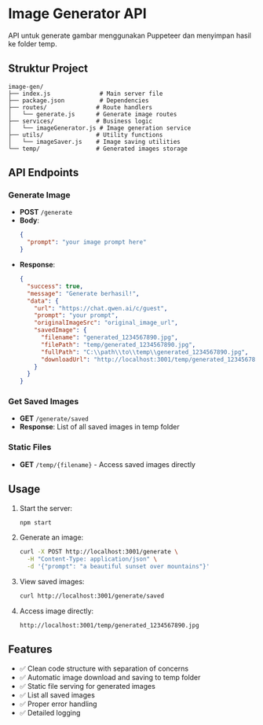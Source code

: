 # Image Generator API

API untuk generate gambar menggunakan Puppeteer dan menyimpan hasil ke folder temp.

## Struktur Project

```
image-gen/
├── index.js              # Main server file
├── package.json          # Dependencies
├── routes/              # Route handlers
│   └── generate.js      # Generate image routes
├── services/            # Business logic
│   └── imageGenerator.js # Image generation service
├── utils/               # Utility functions
│   └── imageSaver.js    # Image saving utilities
└── temp/                # Generated images storage
```

## API Endpoints

### Generate Image
- **POST** `/generate`
- **Body**: 
  ```json
  {
    "prompt": "your image prompt here"
  }
  ```
- **Response**: 
  ```json
  {
    "success": true,
    "message": "Generate berhasil!",
    "data": {
      "url": "https://chat.qwen.ai/c/guest",
      "prompt": "your prompt",
      "originalImageSrc": "original_image_url",
      "savedImage": {
        "filename": "generated_1234567890.jpg",
        "filePath": "temp/generated_1234567890.jpg",
        "fullPath": "C:\\path\\to\\temp\\generated_1234567890.jpg",
        "downloadUrl": "http://localhost:3001/temp/generated_1234567890.jpg"
      }
    }
  }
  ```

### Get Saved Images
- **GET** `/generate/saved`
- **Response**: List of all saved images in temp folder

### Static Files
- **GET** `/temp/{filename}` - Access saved images directly

## Usage

1. Start the server:
   ```bash
   npm start
   ```

2. Generate an image:
   ```bash
   curl -X POST http://localhost:3001/generate \
     -H "Content-Type: application/json" \
     -d '{"prompt": "a beautiful sunset over mountains"}'
   ```

3. View saved images:
   ```bash
   curl http://localhost:3001/generate/saved
   ```

4. Access image directly:
   ```
   http://localhost:3001/temp/generated_1234567890.jpg
   ```

## Features

- ✅ Clean code structure with separation of concerns
- ✅ Automatic image download and saving to temp folder
- ✅ Static file serving for generated images
- ✅ List all saved images
- ✅ Proper error handling
- ✅ Detailed logging
